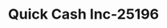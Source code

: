 ---
f_zip-code: 84054
f_state-code: UT
title: Quick Cash Inc-25196
f_phone: 801-936-3849
f_city-only: North Salt Lake
f_address: 15 S Highway 89 Ste 6 North Salt Lake
f_location-unique-id: '25196'
slug: quick-cash-inc-25196
updated-on: '2024-05-30T13:46:58.046Z'
created-on: '2024-05-30T13:36:59.803Z'
published-on: '2024-05-30T13:54:32.469Z'
f_city-state: cms/city/north-salt-lake-ut.md
f_company: cms/company/quick-cash-inc.md
f_state: cms/state/utah.md
layout: '[payday-loan].html'
tags: payday-loan
---